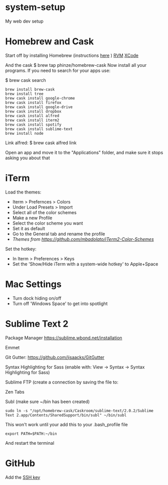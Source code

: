 system-setup
============

My web dev setup

Homebrew and Cask
============

Start off by installing Homebrew (instructions [here](http://brew.sh/) )
[RVM](https://rvm.io/)
[XCode](https://developer.apple.com/xcode/)

And the cask
$ brew tap phinze/homebrew-cask
Now install all your programs.
If you need to search for your apps use:

$ brew cask search <your-app>

```
brew install brew-cask
brew install tree
brew cask install google-chrome
brew cask install firefox
brew cask install google-drive
brew cask install dropbox
brew cask install alfred
brew cask install iterm2
brew cask install spotify
brew cask install sublime-text
brew install node
```

Link alfred:
$ brew cask alfred link

Open an app and move it to the "Applications" folder, and make sure it stops asking you about that

iTerm
============

Load the themes:
- Iterm > Prefernces > Colors
- Under Load Presets > Import 
- Select all of the color schemes
- Make a new Profile
- Select the color scheme you want
- Set it as default
- Go to the General tab and rename the profile
- _Themes from https://github.com/mbadolato/iTerm2-Color-Schemes_

Set the hotkey:
- In Iterm > Preferences > Keys
- Set the 'Show/Hide iTerm with a system-wide hotkey' to Apple+Space

Mac Settings
============
- Turn dock hiding on/off
- Turn off 'Windows Space' to get into spotlight

Sublime Text 2
============

Package Manager
https://sublime.wbond.net/installation

Emmet

Git Gutter:
https://github.com/jisaacks/GitGutter

Syntax Highlighting for Sass
(enable with: View -> Syntax -> Syntax Highlighting for Sass)

Sublime FTP
(create a connection by saving the file to: 

Zen Tabs

Subl
(make sure ~/bin has been created)
```
sudo ln -s "/opt/homebrew-cask/Caskroom/sublime-text/2.0.2/Sublime Text 2.app/Contents/SharedSupport/bin/subl" ~/bin/subl
```
This won't work until your add this to your .bash_profile file
```
export PATH=$PATH:~/bin
```
And restart the terminal

GitHub
============
Add the [SSH key](https://github.com/settings/ssh)
